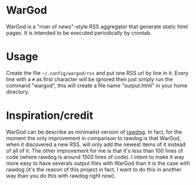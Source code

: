 # WarGod

WarGod is a "river of news"-style RSS aggregator that generate static html
pages. It is intended to be executed periodically by crontab.

# Usage

Create the file <code>~/.config/wargod/rss</code> and put one RSS url by line
in it. Every line with a <code>#</code> as first character will be ignored then
just simply run the command "wargod", this will create a file name
"output.html" in your home directory.

# Inspiration/credit

WarGod can be describe as minimalist version of
[rawdog](http://offog.org/code/rawdog.html). In fact, for the moment the only
improvement in comparison to rawdog is that WarGod, when it discovered a new
RSS, will only add the newest items of it instead of all of it. The other
improvement for me is that it's less than 100 lines of code (where rawdog is
around 1500 lines of code). I intent to make it way more easy to have severals
output files with WarGod than it is the case with rawdog (it's the reason of
this project in fact, I want to do this in another way than you do this with
rawdog right now).
